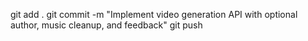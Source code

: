 git add .
git commit -m "Implement video generation API with optional author, music cleanup, and feedback"
git push
